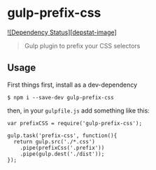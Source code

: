 # gulp-prefix-css
[![Dependency Status][depstat-image]][depstat-url]
> Gulp plugin to prefix your CSS selectors

## Usage

First things first, install as a dev-dependency

`$ npm i --save-dev gulp-prefix-css`

then, in your `gulpfile.js` add something like this:

```
var prefixCSS = require('gulp-prefix-css');

gulp.task('prefix-css', function(){
  return gulp.src('./*.css')
    .pipe(prefixCss('.prefix'))
    .pipe(gulp.dest('./dist'));
});
```

[depstat-img]: https://david-dm.org/j4hr3n/gulp-prefix-css.svg
[depstat-url]: https://david-dm.org/j4hr3n/gulp-prefix-css
